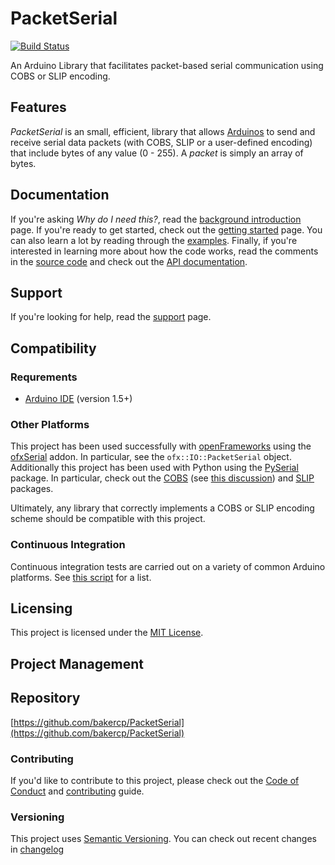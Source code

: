 # PacketSerial

[![Build Status](https://travis-ci.org/bakercp/PacketSerial.svg?branch=master)](https://travis-ci.org/bakercp/PacketSerial)

An Arduino Library that facilitates packet-based serial communication using COBS or SLIP encoding.

## Features

_PacketSerial_ is an small, efficient, library that allows [Arduinos](http://www.arduino.cc/) to send and receive serial data packets (with COBS, SLIP or a user-defined encoding) that include bytes of any value (0 - 255).
A _packet_ is simply an array of bytes.

## Documentation

If you're asking _Why do I need this?_, read the [background introduction](docs/BACKGROUND.md) page. If you're ready to get started, check out the [getting started](docs/GETTING_STARTED.md) page. You can also learn a lot by reading through the [examples](./examples/). Finally, if you're interested in learning more about how the code works, read the comments in the [source code](./src/) and check out the [API documentation](https://bakercp.github.com/PacketSerial).

## Support

If you're looking for help, read the [support](docs/SUPPORT.md) page.

## Compatibility

### Requrements

- [Arduino IDE](https://www.arduino.cc/en/main/software) (version 1.5+)

### Other Platforms

This project has been used successfully with [openFrameworks](https://openframeworks.cc/) using the [ofxSerial](https://github.com/bakercp/ofxSerial) addon. In particular, see the `ofx::IO::PacketSerial` object. Additionally this project has been used with Python using the [PySerial](https://pythonhosted.org/pyserial/index.html) package. In particular, check out the [COBS](https://pythonhosted.org/cobs/) (see [this discussion](https://github.com/bakercp/PacketSerial/issues/10)) and [SLIP](https://pypi.python.org/pypi/sliplib/0.0.1) packages.

Ultimately, any library that correctly implements a COBS or SLIP encoding scheme should be compatible with this project.

### Continuous Integration

Continuous integration tests are carried out on a variety of common Arduino platforms. See [this script](https://raw.githubusercontent.com/adafruit/travis-ci-arduino/master/install.sh) for a list.

## Licensing

This project is licensed under the [MIT License](LICENSE.md).

## Project Management

## Repository

[https://github.com/bakercp/PacketSerial](https://github.com/bakercp/PacketSerial)

### Contributing

If you'd like to contribute to this project, please check out the [Code of Conduct](docs/CODE_OF_CONDUCT.md) and [contributing](docs/CONTRIBUTING.md) guide.

### Versioning

This project uses [Semantic Versioning](http://semver.org/spec/v2.0.0.html). You can check out recent changes in [changelog](CHANGELOG.md)
